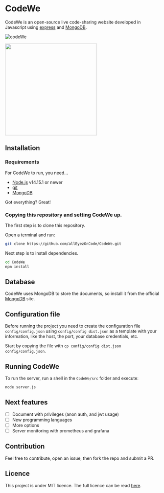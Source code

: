 # CodeWe

CodeWe is an open-source live code-sharing website developed in Javascript using [express](https://expressjs.com/) and [MongoDB](https://www.mongodb.com/).

![codeWe](https://github.com/allEyezOnCode/CodeWe/blob/dev/imgs/codeTogether.png?raw=True "codeWe")

<img src="https://github.com/allEyezOnCode/CodeWe/blob/dev/imgs/codewe.png?raw=True " height="300"/>

## Installation

### Requirements

For CodeWe to run, you need...

* [Node.js](https://nodejs.org/en/download/) v14.15.1 or newer
* [git](https://git-scm.com/downloads)
* [MongoDB](https://www.mongodb.com/)

Got everything? Great!

### Copying this repository and setting CodeWe up.

The first step is to clone this repository.

Open a terminal and run:

```bash
git clone https://github.com/allEyezOnCode/CodeWe.git
```

Next step is to install dependencies.

```bash
cd CodeWe
npm install
```

## Database

CodeWe uses MongoDB to store the documents, so install it from the official [MongoDB](https://www.mongodb.com/) site.

## Configuration file

Before running the project you need to create the configuration file `config/config.json` using `config/config dist.json` as a template with your information, like the host, the port, your database credentials, etc.

Start by copying the file with `cp config/config dist.json config/config.json`.

## Running CodeWe

To run the server, run a shell in the `CodeWe/src` folder and execute:

```bash
node server.js
```

## Next features

* [ ] Document with privileges (anon auth, and jwt usage)
* [ ] New programming languages
* [ ] More options
* [ ] Server monitoring with prometheus and grafana

## Contribution
Feel free to contribute, open an issue, then fork the repo and submit a PR.

## Licence
This project is under MIT licence. The full licence can be read [here](https://github.com/allEyezOnCode/CodeWe).
